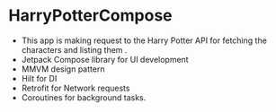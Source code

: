 # HarryPotterCompose 
 - This app is making request to the Harry Potter API for fetching the characters and listing them .
 - Jetpack Compose library for UI development 
 - MMVM design pattern 
 - Hilt for DI 
 - Retrofit for Network requests 
 - Coroutines for background tasks. 
